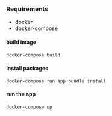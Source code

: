 ### Requirements

- docker
- docker-compose

#### build image

```
docker-compose build
```

#### install packages

```
docker-compose run app bundle install
```

#### run the app

```
docker-compose up
```
